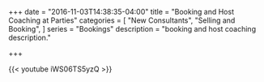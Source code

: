 +++
date = "2016-11-03T14:38:35-04:00"
title = "Booking and Host Coaching at Parties"
categories = [
  "New Consultants",
  "Selling and Booking",
]
series = "Bookings"
description = "booking and host coaching description."

+++

{{< youtube iWS06TS5yzQ >}}
